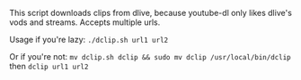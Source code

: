 This script downloads clips from dlive, because youtube-dl only likes dlive's vods and streams. Accepts multiple urls.

Usage if you're lazy: `./dclip.sh url1 url2`

Or if you're not: `mv dclip.sh dclip && sudo mv dclip /usr/local/bin/dclip` then `dclip url1 url2`
